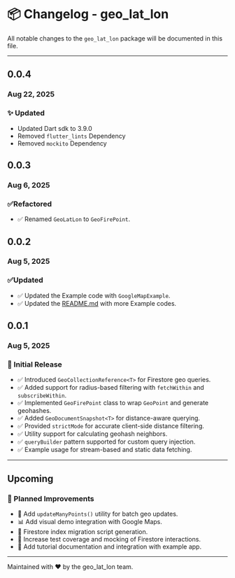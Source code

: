 # 📦 Changelog - geo_lat_lon

All notable changes to the `geo_lat_lon` package will be documented in this file.

---

## 0.0.4

### Aug 22, 2025

### ✨ Updated

- Updated Dart sdk to 3.9.0
- Removed `flutter_lints` Dependency
- Removed `mockito` Dependency

## 0.0.3

### Aug 6, 2025

### ✅Refactored

* ✅ Renamed `GeoLatLon` to `GeoFirePoint`.

## 0.0.2

### Aug 5, 2025

### ✅Updated

* ✅ Updated the Example code with `GoogleMapExample`.
* ✅ Updated the [README.md](README.md) with more Example codes.

## 0.0.1

### Aug 5, 2025

### 🎉 Initial Release

* ✅ Introduced `GeoCollectionReference<T>` for Firestore geo queries.
* ✅ Added support for radius-based filtering with `fetchWithin` and `subscribeWithin`.
* ✅ Implemented `GeoFirePoint` class to wrap `GeoPoint` and generate geohashes.
* ✅ Added `GeoDocumentSnapshot<T>` for distance-aware querying.
* ✅ Provided `strictMode` for accurate client-side distance filtering.
* ✅ Utility support for calculating geohash neighbors.
* ✅ `queryBuilder` pattern supported for custom query injection.
* ✅ Example usage for stream-based and static data fetching.

---

## Upcoming

### 🚧 Planned Improvements

* 🔄 Add `updateManyPoints()` utility for batch geo updates.
* 📊 Add visual demo integration with Google Maps.
* 🔧 Firestore index migration script generation.
* 🧪 Increase test coverage and mocking of Firestore interactions.
* 📘 Add tutorial documentation and integration with example app.

---

Maintained with ❤️ by the geo_lat_lon team.
